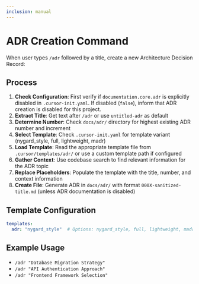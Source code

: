 ```yaml
---
inclusion: manual
---
```

# ADR Creation Command

When user types `/adr` followed by a title, create a new Architecture Decision Record:

## Process
1. **Check Configuration**: First verify if `documentation.core.adr` is explicitly disabled in `.cursor-init.yaml`. If disabled (`false`), inform that ADR creation is disabled for this project.
2. **Extract Title**: Get text after `/adr` or use `untitled-adr` as default
3. **Determine Number**: Check `docs/adr/` directory for highest existing ADR number and increment
4. **Select Template**: Check `.cursor-init.yaml` for template variant (nygard_style, full, lightweight, madr)
5. **Load Template**: Read the appropriate template file from `.cursor/templates/adr/` or use a custom template path if configured
6. **Gather Context**: Use codebase search to find relevant information for the ADR topic
7. **Replace Placeholders**: Populate the template with the title, number, and context information
8. **Create File**: Generate ADR in `docs/adr/` with format `000X-sanitized-title.md` (unless ADR documentation is disabled)

## Template Configuration
```yaml
templates:
  adr: "nygard_style"  # Options: nygard_style, full, lightweight, madr
```

## Example Usage
- `/adr "Database Migration Strategy"`
- `/adr "API Authentication Approach"`
- `/adr "Frontend Framework Selection"`